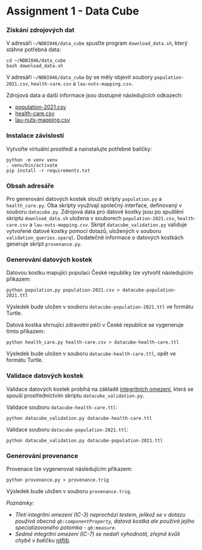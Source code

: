 # Assignment 1 - Data Cube


### Získání zdrojových dat

V adresáři `~/NDBI046/data_cube` spusťte program `download_data.sh`, který stáhne potřebná data:
```
cd ~/NDBI046/data_cube
bash download_data.sh
```
V adresáři `~/NDBI046/data_cube` by se měly objevit soubory `population-2021.csv`, `health-care.csv` a `lau-nuts-mapping.csv`.

Zdrojová data a další informace jsou dostupné následujících odkazech:

* [population-2021.csv](https://data.gov.cz/datov%C3%A1-sada?iri=https%3A%2F%2Fdata.gov.cz%2Fzdroj%2Fdatov%C3%A9-sady%2F00025593%2F12032e1445fd74fa08da79b14137fc29)
* [health-care.csv](https://data.gov.cz/datov%C3%A1-sada?iri=https://data.gov.cz/zdroj/datov%C3%A9-sady/https---opendata.mzcr.cz-api-3-action-package_show-id-nrpzs)
* [lau-nuts-mapping.csv](https://skoda.projekty.ms.mff.cuni.cz/ndbi046/seminars/02/%C4%8D%C3%ADseln%C3%ADk-okres%C5%AF-vazba-101-nad%C5%99%C3%ADzen%C3%BD.csv)


### Instalace závislostí

Vytvořte virtuální prostředí a nainstalujte potřebné balíčky:
```
python -m venv venv
. venv/bin/activate
pip install -r requirements.txt
```

### Obsah adresáře

Pro generování datových kostek slouží skripty `population.py` a `health_care.py`. Oba skripty využívají společný interface, definovaný v souboru `datacube.py`. Zdrojová data pro datové kostky jsou po spuštění skriptu `download_data.sh` uložena v souborech `population-2021.csv`, `health-care.csv` a `lau-nuts-mapping.csv`. Skript `datacube_validation.py` validuje vytvořené datové kostky pomocí dotazů, uložených v souboru `validation_queries.sparql`. Dodatečné informace o datových kostkách generuje skript `provenance.py`. 


### Generování datových kostek

Datovou kostku mapující populaci České republiky lze vytvořit následujícím příkazem:
```
python population.py population-2021.csv > datacube-population-2021.ttl
```
Výsledek bude uložen v souboru `datacube-population-2021.ttl` ve formátu Turtle.

Datová kostka shrnující zdravotní péči v České republice se vygeneruje tímto příkazem:
```
python health_care.py health-care.csv > datacube-health-care.ttl
```
Výsledek bude uložen v souboru `datacube-health-care.ttl`, opět ve formátu Turtle.


### Validace datových kostek

Validace datových kostek probíhá na základě [integritních omezení](https://www.w3.org/TR/vocab-data-cube/#wf-rules), která se spouší prostřednictvím skriptu `datacube_validation.py`.

Validace souboru `datacube-health-care.ttl`:
```
python datacube_validation.py datacube-health-care.ttl 
```

Validace souboru `datacube-population-2021.ttl`:
```
python datacube_validation.py datacube-population-2021.ttl
```

### Generování provenance

Provenace lze vygenerovat následujícím příkazem:
```
python provenance.py > provenance.trig
```

Výsledek bude uložen v souboru `provenance.trig`.


*Poznámky:*
* *Třetí integritní omezení (IC-3) neprochází testem, jelikož se v dotazu používá obecná `qb:componentProperty`, datová kostka ale používá jejího specializovaného potomka - `qb:measure`.*
* *Sedmé integritní omezení (IC-7) se nedaří vyhodnotit, zřejmě kvůli chybě v balíčku [rdflib](https://rdflib.readthedocs.io/en/stable/index.html).*